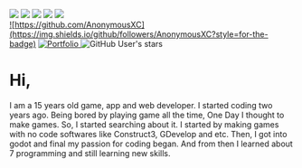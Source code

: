 ![](http://github-profile-summary-cards.vercel.app/api/cards/profile-details?username=AnonymousXC&theme=radical)
![](http://github-profile-summary-cards.vercel.app/api/cards/repos-per-language?username=AnonymousXC&theme=radical) 
![](http://github-profile-summary-cards.vercel.app/api/cards/most-commit-language?username=AnonymousXC&theme=radical)
![](http://github-profile-summary-cards.vercel.app/api/cards/stats?username=AnonymousXC&theme=radical) 
![](http://github-profile-summary-cards.vercel.app/api/cards/productive-time?username=AnonymousXC&theme=radical&utcOffset=8) \
<a markdown="1" href="https://github.com/AnonymousXC">
  ![https://github.com/AnonymousXC](https://img.shields.io/github/followers/AnonymousXC?style=for-the-badge)
</a>
<a markdown="1" href="https://anonymousxc.github.io/ItsMeOnly/">
  ![Portfolio](https://img.shields.io/badge/Portfolio-%23000000.svg?style=for-the-badge&logo=firefox&logoColor=#FF7139)
</a>
![GitHub User's stars](https://img.shields.io/github/stars/AnonymousXC?style=for-the-badge)

# Hi,


I am a 15 years old game, app and web developer. I started coding two years ago. Being bored by playing game all the time, One Day I thought to make games. So, I started searching about it. I started by making games with no code softwares like Construct3, GDevelop and etc. Then, I got into godot and final my passion for coding began. And from then I learned about 7 programming and still learning new skills.
